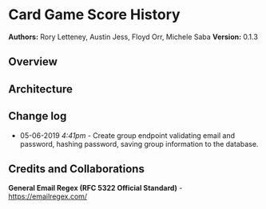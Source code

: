 # Card Game Score History

**Authors:** Rory Letteney, Austin Jess, Floyd Orr, Michele Saba
**Version:** 0.1.3

## Overview

## Architecture

## Change log
- 05-06-2019 *4:41pm* - Create group endpoint validating email and password, hashing password, saving group information to the database.

## Credits and Collaborations
**General Email Regex (RFC 5322 Official Standard)** - https://emailregex.com/

